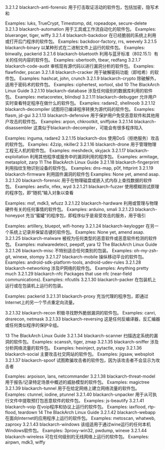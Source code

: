  
3.2.1.2 blackarch-anti-forensic
用于打击取证活动的软件包，包括加密，隐写术和

Examples: luks, TrueCrypt, Timestomp, dd, ropeadope, secure-delete
3.2.1.3 blackarch-automation
用于工具或工作流自动化的软件包。
Examples: blueranger, tiger, wiffy
3.2.1.4 blackarch-backdoor
在已经脆弱的系统上利用或打开后门程序的软件包。
Examples: backdoor-factory, rrs, weevely
3.2.1.5 blackarch-binary
以某种形式在二进制文件上运行的软件包。
Examples: binwally, packerid
3.2.1.6 blackarch-bluetooth
利用与蓝牙标准（802.15.1）有关的任何内容的软件包。
Examples: ubertooth, tbear, redfang
3.2.1.7 blackarch-code-audit
审核现有源代码以进行漏洞分析的软件包。
Examples: flawfinder, pscan
3.2.1.8 blackarch-cracker
用于破解密码功能（即哈希）的软件包。
Examples: hashcat, john, crunch
3.2.1.9 blackarch-crypto
除破解外，适用于密码术的软件包。
Examples: ciphertest, xortool, sbd
10
The BlackArch Linux Guide
3.2.1.10 blackarch-database
涉及任何级别的数据库利用的软件包。
Examples: metacoretex, blindsql
3.2.1.11 blackarch-debugger
允许用户实时查看特定程序在做什么的软件包。
Examples: radare2, shellnoob
3.2.1.12 blackarch-decompiler
试图将已编译程序转换为源代码的软件包。
Examples: flasm, jd-gui
3.2.1.13 blackarch-defensive
用于保护用户免受恶意软件和其他用户攻击的软件包。
Examples: arpon, chkrootkit, sniffjoke
3.2.1.14 blackarch-disassembler
这类似于blackarch-decompiler，可能会有很多程序陷入

Examples: inguma, radare2
3.2.1.15 blackarch-dos
使用DoS（拒绝服务）攻击的软件包。
Examples: 42zip, nkiller2
3.2.1.16 blackarch-drone
用于管理物理工程无人机的软件包。
Examples: meshdeck, skyjack
3.2.1.17 blackarch-exploitation
利用其他程序或服务中的漏洞利用的程序包。
Examples: armitage, metasploit, zarp
11
The BlackArch Linux Guide
3.2.1.18 blackarch-fingerprint
利用指纹生物识别设备的软件包。
Examples: dns-map, p0f, httprint
3.2.1.19 blackarch-firmware
利用固件漏洞的软件包
Examples: None yet, amend asap.
3.2.1.20 blackarch-forensic
用于在物理磁盘或嵌入式内存上查找数据的软件包。
Examples: aesfix, nfex, wyd
3.2.1.21 blackarch-fuzzer
使用模糊测试原理的程序包，即“随机”输入对象以查看

Examples: msf, mdk3, wfuzz
3.2.1.22 blackarch-hardware
利用或管理与物理硬件有关的任何事情的软件包。
Examples: arduino, smali
3.2.1.23 blackarch-honeypot
充当“蜜罐”的程序包，即程序似乎是易受攻击的服务，用于吸引

Examples: artillery, bluepot, wifi-honey
3.2.1.24 blackarch-keylogger
在另一个系统上记录并保留击键的软件包。
Examples: None yet, amend asap.
3.2.1.25 blackarch-malware
被视为任何类型的恶意软件或恶意软件检测的软件包。
Examples: malwaredetect, peepdf, yara
12
The BlackArch Linux Guide
3.2.1.26 blackarch-misc
不特别适合任何类别的包装。
Examples: oh-my-zsh-git, winexe, stompy
3.2.1.27 blackarch-mobile
操纵移动平台的软件包。
Examples: android-sdk-platform-tools, android-udev-rules
3.2.1.28 blackarch-networking
涉及IP网络的软件包。
Examples: Anything pretty much
3.2.1.29 blackarch-nfc
Packages that use nfc (near-field communications).
Examples: nfcutils
3.2.1.30 blackarch-packer
在包装机上运行或在包装机上运行的包装。

Examples: packerid
3.2.1.31 blackarch-proxy
充当代理的程序包，即通过Internet上的另一个节点重定向流量。

3.2.1.32 blackarch-recon
积极寻找野外脆弱漏洞的软件包。
Examples: canri, dnsrecon, netmask
3.2.1.33 blackarch-reversing
这是任何反编译器，反汇编器或任何类似程序的保护伞组。

13
The BlackArch Linux Guide
3.2.1.34 blackarch-scanner
扫描选定系统的漏洞的软件包。
Examples: scanssh, tiger, zmap
3.2.1.35 blackarch-sniffer
涉及分析网络流量的软件包。
Examples: hexinject, pytactle, xspy
3.2.1.36 blackarch-social
主要攻击社交网站的软件包。
Examples: jigsaw, websploit
3.2.1.37 blackarch-spoof
试图欺骗攻击者的软件包，因为该攻击者不会显示为攻击者

Examples: arpoison, lans, netcommander
3.2.1.38 blackarch-threat-model
用于报告/记录特定场景中概述的威胁模型的软件包。
Examples: magictree
3.2.1.39 blackarch-tunnel
用于在给定网络上建立网络流量的软件包。
Examples: ctunnel, iodine, ptunnel
3.2.1.40 blackarch-unpacker
用于从可执行文件中提取预打包恶意软件的软件包。
Examples: js-beautify
3.2.1.41 blackarch-voip
在voip程序和协议上运行的软件包。
Examples: iaxflood, rtp-flood, teardown
14
The BlackArch Linux Guide
3.2.1.42 blackarch-webapp
在面向Internet的应用程序上运行的软件包。
Examples: metoscan, whatweb, zaproxy
3.2.1.43 blackarch-windows
该组适用于通过wine运行的任何本机Windows软件包。
Examples: 3proxy-win32, pwdump, winexe
3.2.1.44 blackarch-wireless
可在任何级别的无线网络上运行的软件包。
Examples: airpwn, mdk3, wiffy
